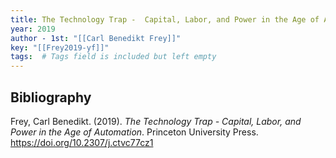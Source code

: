 ```yaml
---
title: The Technology Trap -  Capital, Labor, and Power in the Age of Automation
year: 2019
author - 1st: "[[Carl Benedikt Frey]]"
key: "[[Frey2019-yf]]"
tags:  # Tags field is included but left empty
---
```


## Bibliography
Frey, Carl Benedikt. (2019). _The Technology Trap -  Capital, Labor, and Power in the Age of Automation_. Princeton University Press. https://doi.org/10.2307/j.ctvc77cz1
